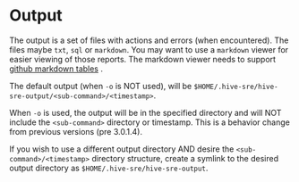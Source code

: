 # Output

The output is a set of files with actions and errors (when encountered).  The files maybe `txt`, `sql` or `markdown`.  You may want to use a `markdown` viewer for easier viewing of those reports.  The markdown viewer needs to support [github markdown tables](https://github.com/adam-p/markdown-here/wiki/Markdown-Cheatsheet#tables) .

The default output (when `-o` is NOT used), will be `$HOME/.hive-sre/hive-sre-output/<sub-command>/<timestamp>`.

When `-o` is used, the output will be in the specified directory and will NOT include the `<sub-command>` directory or timestamp.  This is a behavior change from previous versions (pre 3.0.1.4).

If you wish to use a different output directory AND desire the `<sub-command>/<timestamp>` directory structure, create a symlink to the desired output directory as `$HOME/.hive-sre/hive-sre-output`.

